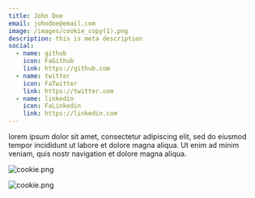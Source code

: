 ```yaml
---
title: John Doe
email: johndoe@email.com
image: /images/cookie_copy(1).png
description: this is meta description
social:
  - name: github
    icon: FaGithub
    link: https://github.com
  - name: twitter
    icon: FaTwitter
    link: https://twitter.com
  - name: linkedin
    icon: FaLinkedin
    link: https://linkedin.com
---
```

lorem ipsum dolor sit amet, consectetur adipiscing elit, sed do eiusmod tempor incididunt ut labore et dolore magna aliqua. Ut enim ad minim veniam, quis nostr navigation et dolore magna aliqua.

![cookie.png](/images/cookie_copy\(6\).png)

![cookie.png](/images/cookie_copy\(6\).png)

